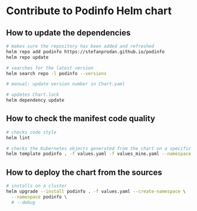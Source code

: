 # Contribute to Podinfo Helm chart

## How to update the dependencies

```bash
# makes sure the repository has been added and refreshed
helm repo add podinfo https://stefanprodan.github.io/podinfo
helm repo update

# searches for the latest version
helm search repo -l podinfo --versions

# manual: update version number in Chart.yaml

# updates Chart.lock
helm dependency update
```

## How to check the manifest code quality

```bash
# checks code style
helm lint

# checks the Kubernetes objects generated from the chart on a specific case defined in values_mine.yaml
helm template podinfo . -f values.yaml -f values_mine.yaml --namespace podinfo > temp.yaml
```

## How to deploy the chart from the sources

```bash
# installs on a cluster
helm upgrade --install podinfo . -f values.yaml --create-namespace \
  --namespace podinfo \
  # --debug
```
